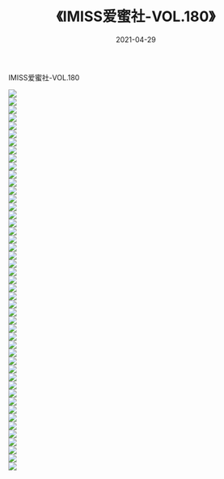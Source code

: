 ﻿---
layout: post
title:  《IMISS爱蜜社-VOL.180》
date:   2021-04-29
img: http://img.660000.xyz/Sharelink/网络美图/2021/IMISS爱蜜社-VOL.180/000.jpg
categories: [美女, 清纯, 唯美]
---

IMISS爱蜜社-VOL.180

  ![](http://img.660000.xyz/Sharelink/网络美图/2021/IMISS爱蜜社-VOL.180/001.jpg) <br> ![](http://img.660000.xyz/Sharelink/网络美图/2021/IMISS爱蜜社-VOL.180/002.jpg) <br> ![](http://img.660000.xyz/Sharelink/网络美图/2021/IMISS爱蜜社-VOL.180/003.jpg) <br> ![](http://img.660000.xyz/Sharelink/网络美图/2021/IMISS爱蜜社-VOL.180/004.jpg) <br> ![](http://img.660000.xyz/Sharelink/网络美图/2021/IMISS爱蜜社-VOL.180/005.jpg) <br> ![](http://img.660000.xyz/Sharelink/网络美图/2021/IMISS爱蜜社-VOL.180/006.jpg) <br> ![](http://img.660000.xyz/Sharelink/网络美图/2021/IMISS爱蜜社-VOL.180/007.jpg) <br> ![](http://img.660000.xyz/Sharelink/网络美图/2021/IMISS爱蜜社-VOL.180/008.jpg) <br> ![](http://img.660000.xyz/Sharelink/网络美图/2021/IMISS爱蜜社-VOL.180/009.jpg) <br> ![](http://img.660000.xyz/Sharelink/网络美图/2021/IMISS爱蜜社-VOL.180/010.jpg) <br> ![](http://img.660000.xyz/Sharelink/网络美图/2021/IMISS爱蜜社-VOL.180/011.jpg) <br> ![](http://img.660000.xyz/Sharelink/网络美图/2021/IMISS爱蜜社-VOL.180/012.jpg) <br> ![](http://img.660000.xyz/Sharelink/网络美图/2021/IMISS爱蜜社-VOL.180/013.jpg) <br> ![](http://img.660000.xyz/Sharelink/网络美图/2021/IMISS爱蜜社-VOL.180/014.jpg) <br> ![](http://img.660000.xyz/Sharelink/网络美图/2021/IMISS爱蜜社-VOL.180/015.jpg) <br> ![](http://img.660000.xyz/Sharelink/网络美图/2021/IMISS爱蜜社-VOL.180/016.jpg) <br> ![](http://img.660000.xyz/Sharelink/网络美图/2021/IMISS爱蜜社-VOL.180/017.jpg) <br> ![](http://img.660000.xyz/Sharelink/网络美图/2021/IMISS爱蜜社-VOL.180/018.jpg) <br> ![](http://img.660000.xyz/Sharelink/网络美图/2021/IMISS爱蜜社-VOL.180/019.jpg) <br> ![](http://img.660000.xyz/Sharelink/网络美图/2021/IMISS爱蜜社-VOL.180/020.jpg) <br> ![](http://img.660000.xyz/Sharelink/网络美图/2021/IMISS爱蜜社-VOL.180/021.jpg) <br> ![](http://img.660000.xyz/Sharelink/网络美图/2021/IMISS爱蜜社-VOL.180/022.jpg) <br> ![](http://img.660000.xyz/Sharelink/网络美图/2021/IMISS爱蜜社-VOL.180/023.jpg) <br> ![](http://img.660000.xyz/Sharelink/网络美图/2021/IMISS爱蜜社-VOL.180/024.jpg) <br> ![](http://img.660000.xyz/Sharelink/网络美图/2021/IMISS爱蜜社-VOL.180/025.jpg) <br> ![](http://img.660000.xyz/Sharelink/网络美图/2021/IMISS爱蜜社-VOL.180/026.jpg) <br> ![](http://img.660000.xyz/Sharelink/网络美图/2021/IMISS爱蜜社-VOL.180/027.jpg) <br> ![](http://img.660000.xyz/Sharelink/网络美图/2021/IMISS爱蜜社-VOL.180/028.jpg) <br> ![](http://img.660000.xyz/Sharelink/网络美图/2021/IMISS爱蜜社-VOL.180/029.jpg) <br> ![](http://img.660000.xyz/Sharelink/网络美图/2021/IMISS爱蜜社-VOL.180/030.jpg) <br> ![](http://img.660000.xyz/Sharelink/网络美图/2021/IMISS爱蜜社-VOL.180/031.jpg) <br> ![](http://img.660000.xyz/Sharelink/网络美图/2021/IMISS爱蜜社-VOL.180/032.jpg) <br> ![](http://img.660000.xyz/Sharelink/网络美图/2021/IMISS爱蜜社-VOL.180/033.jpg) <br> ![](http://img.660000.xyz/Sharelink/网络美图/2021/IMISS爱蜜社-VOL.180/034.jpg) <br> ![](http://img.660000.xyz/Sharelink/网络美图/2021/IMISS爱蜜社-VOL.180/035.jpg) <br> ![](http://img.660000.xyz/Sharelink/网络美图/2021/IMISS爱蜜社-VOL.180/036.jpg) <br> ![](http://img.660000.xyz/Sharelink/网络美图/2021/IMISS爱蜜社-VOL.180/037.jpg) <br> ![](http://img.660000.xyz/Sharelink/网络美图/2021/IMISS爱蜜社-VOL.180/038.jpg) <br> ![](http://img.660000.xyz/Sharelink/网络美图/2021/IMISS爱蜜社-VOL.180/039.jpg) <br> ![](http://img.660000.xyz/Sharelink/网络美图/2021/IMISS爱蜜社-VOL.180/040.jpg) <br> ![](http://img.660000.xyz/Sharelink/网络美图/2021/IMISS爱蜜社-VOL.180/041.jpg) <br> ![](http://img.660000.xyz/Sharelink/网络美图/2021/IMISS爱蜜社-VOL.180/042.jpg) <br> ![](http://img.660000.xyz/Sharelink/网络美图/2021/IMISS爱蜜社-VOL.180/043.jpg) <br> ![](http://img.660000.xyz/Sharelink/网络美图/2021/IMISS爱蜜社-VOL.180/044.jpg) <br> ![](http://img.660000.xyz/Sharelink/网络美图/2021/IMISS爱蜜社-VOL.180/045.jpg) <br> ![](http://img.660000.xyz/Sharelink/网络美图/2021/IMISS爱蜜社-VOL.180/046.jpg) <br> ![](http://img.660000.xyz/Sharelink/网络美图/2021/IMISS爱蜜社-VOL.180/047.jpg) <br>